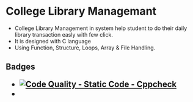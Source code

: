 # <h1> College Library Managemant 
   - College Library Management in system help student to do their daily library transaction easly with few click.
   - It is designed with C language 
   - Using Function, Structure, Loops, Array & File Handling.
  
  <h2> Badges
    
  - [![Code Quality - Static Code - Cppcheck](https://github.com/kalashband/M1_College_Library_management/actions/workflows/c-cppCheck.yml/badge.svg)](https://github.com/kalashband/M1_College_Library_management/actions/workflows/c-cppCheck.yml)
  - 
